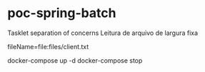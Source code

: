 # poc-spring-batch
Tasklet separation of concerns
Leitura de arquivo de largura fixa


fileName=file:files/client.txt


docker-compose up -d
docker-compose stop
